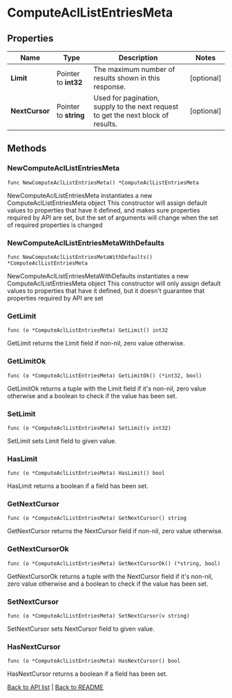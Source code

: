 # ComputeAclListEntriesMeta

## Properties

Name | Type | Description | Notes
------------ | ------------- | ------------- | -------------
**Limit** | Pointer to **int32** | The maximum number of results shown in this response. | [optional] 
**NextCursor** | Pointer to **string** | Used for pagination, supply to the next request to get the next block of results. | [optional] 

## Methods

### NewComputeAclListEntriesMeta

`func NewComputeAclListEntriesMeta() *ComputeAclListEntriesMeta`

NewComputeAclListEntriesMeta instantiates a new ComputeAclListEntriesMeta object
This constructor will assign default values to properties that have it defined,
and makes sure properties required by API are set, but the set of arguments
will change when the set of required properties is changed

### NewComputeAclListEntriesMetaWithDefaults

`func NewComputeAclListEntriesMetaWithDefaults() *ComputeAclListEntriesMeta`

NewComputeAclListEntriesMetaWithDefaults instantiates a new ComputeAclListEntriesMeta object
This constructor will only assign default values to properties that have it defined,
but it doesn't guarantee that properties required by API are set

### GetLimit

`func (o *ComputeAclListEntriesMeta) GetLimit() int32`

GetLimit returns the Limit field if non-nil, zero value otherwise.

### GetLimitOk

`func (o *ComputeAclListEntriesMeta) GetLimitOk() (*int32, bool)`

GetLimitOk returns a tuple with the Limit field if it's non-nil, zero value otherwise
and a boolean to check if the value has been set.

### SetLimit

`func (o *ComputeAclListEntriesMeta) SetLimit(v int32)`

SetLimit sets Limit field to given value.

### HasLimit

`func (o *ComputeAclListEntriesMeta) HasLimit() bool`

HasLimit returns a boolean if a field has been set.

### GetNextCursor

`func (o *ComputeAclListEntriesMeta) GetNextCursor() string`

GetNextCursor returns the NextCursor field if non-nil, zero value otherwise.

### GetNextCursorOk

`func (o *ComputeAclListEntriesMeta) GetNextCursorOk() (*string, bool)`

GetNextCursorOk returns a tuple with the NextCursor field if it's non-nil, zero value otherwise
and a boolean to check if the value has been set.

### SetNextCursor

`func (o *ComputeAclListEntriesMeta) SetNextCursor(v string)`

SetNextCursor sets NextCursor field to given value.

### HasNextCursor

`func (o *ComputeAclListEntriesMeta) HasNextCursor() bool`

HasNextCursor returns a boolean if a field has been set.


[Back to API list](../README.md#documentation-for-api-endpoints) | [Back to README](../README.md)


